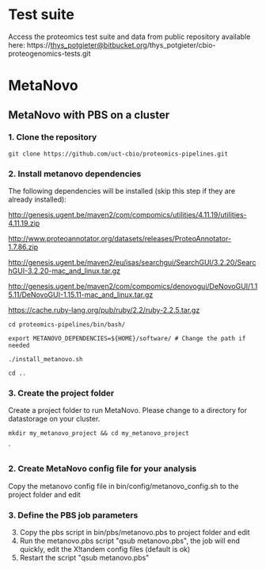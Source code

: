 
# Test suite

Access the proteomics test suite and data from public repository available here:
https://thys_potgieter@bitbucket.org/thys_potgieter/cbio-proteogenomics-tests.git

# MetaNovo 

## MetaNovo with PBS on a cluster

### 1. Clone the repository

`git clone https://github.com/uct-cbio/proteomics-pipelines.git`

### 2. Install metanovo dependencies


The following dependencies will be installed (skip this step if they are already installed):


http://genesis.ugent.be/maven2/com/compomics/utilities/4.11.19/utilities-4.11.19.zip

http://www.proteoannotator.org/datasets/releases/ProteoAnnotator-1.7.86.zip

http://genesis.ugent.be/maven2/eu/isas/searchgui/SearchGUI/3.2.20/SearchGUI-3.2.20-mac_and_linux.tar.gz

http://genesis.ugent.be/maven2/com/compomics/denovogui/DeNovoGUI/1.15.11/DeNovoGUI-1.15.11-mac_and_linux.tar.gz

https://cache.ruby-lang.org/pub/ruby/2.2/ruby-2.2.5.tar.gz


`cd proteomics-pipelines/bin/bash/`

`export METANOVO_DEPENDENCIES=${HOME}/software/ # Change the path if needed`

`./install_metanovo.sh`

`cd ..`

### 3. Create the project folder 

Create a project folder to run MetaNovo. Please change to a directory for datastorage on your cluster.

`mkdir my_metanovo_project && cd my_metanovo_project` 

`

### 2. Create MetaNovo config file for your analysis
Copy the metanovo config file in bin/config/metanovo_config.sh to the project folder and edit

### 3. Define the PBS job parameters
3) Copy the pbs script in bin/pbs/metanovo.pbs to project folder and edit
4) Run the metanovo.pbs script "qsub metanovo.pbs", the job will end quickly, edit the X!tandem config files (default is ok)
5) Restart the script "qsub metanovo.pbs"
